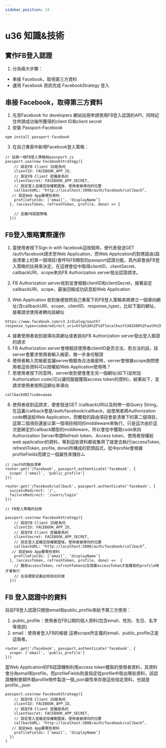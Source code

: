 ```yaml
---
sidebar_position: 14
---
```


# u36 知識&技術


## 實作FB登入認證
1. 分為兩大步驟：
  - 串接 Facebook，取得第三方資料
  - 運用 Facebook 資訊完成 FacebookStrategy 登入

## 串接 Facebook，取得第三方資料
1. 先至Facebook for developers 網站註冊申請使用FB登入認證的API，同時記住申請成功後所獲得的client ID和client secret
2. 安裝 Passport-Facebook
```
npm install passport-facebook
```
3. 在自己專案中新增Facebook登入策略：
```
// 註冊一個FB登入策略給passport.js
passport.use(new FacebookStrategy({
    // 設定FB Client ID是為何
    clientID: FACEBOOK_APP_ID,
    // 設定FB Client 密鑰是為何
    clientSecret: FACEBOOK_APP_SECRET,
    // 設定登入並確定授權範圍後，使用者被導向的位置
    callbackURL: "http://localhost:3000/auth/facebook/callback”,
   // 設定Web App要哪些資料
    profileFields: ['email’, ‘displayName’]
  }, (accessToken, refreshToken, profile, done) => {
	  
    // 定義FB認證策略
  }))
```



## FB登入策略實際運作

1. 當使用者按下Sign in with facebook這按鈕時，便代表發送GET /auth/facebook請求至Web Application，而Web Application的對應路由(路由清單上的第一個項目)會呼叫FB類型的passport認證功能，其內容會由FB登入策略的註冊來決定，在這裡會從中取得clientID、clientSecret、callbackURI、scope來向FB Authorization server發出認證請求。

2. FB Authorization server收到並會檢驗clientID和clientSecret，接著設定callbackURI、scope，最後回報成功訊息給Web Application
3. Web Application 收到後便按照自己專案下的FB登入策略來將建立一個導向網址(含callbackURI、scope、clientID、response_type)，比如下面的網址，接著請求使用者轉向該網址
```
https://www.facebook.com/v3.2/dialog/oauth?response_type=code&redirect_uri=http%3A%2F%2Flocalhost%3A3500%2Fauth%2Ffacebook%2Fcallback&scope=email&client_id=xxxxxxxxx
```
4. 接著使用者收到就導向其網址或者說向FB Authorization server發出登入驗證的請求
5. FB Authorization server會檢驗該使用者clientID是否合法，若合法的話，該server會要求使用者輸入帳密，做一步身份驗證
6. 使用者輸入完帳密並讓server檢驗為合法帳密時，server會根據scope詢問使用者這些資料可以授權給Web Application使用嗎？
7. 若使用者按下同意時，server收到便會產生另一個網址(如下)並附加Authorization code(可以讓伺服器獲取access token的資料)，結果如下，並請求使用者按照這網址來導向
```
callbackURI?code=aaaa
```
8. 使用者收到這請求，便會發送GET /callbackURI以及附帶一些Query String，在這裏/callback會是/auth/facebook/callback，由使用者將Authorization code轉送給Web Application，而觸發的路由項目會是清單下的第二個項目，這第二個項目還是以第一個項目相同的middleware來執行，只是這次由於這次是綁定於callback類型的middleware，所以會從中獲取code來向Authorization Server申請Refresh token、Access token、使用者授權給web application的資料，等到這些資料都收集齊了就會去執行(accessToken, refreshToken, profile, done)所構成的箭頭函式，從中profile會根據profileFields而建立一個屬性來儲存ㄙ
```
// /auth的路由清單
router.get('/facebook', passport.authenticate('facebook', {
  scope: ['email', 'public_profile']
}))

router.get('/facebook/callback', passport.authenticate('facebook', {
  successRedirect: '/',
  failureRedirect: '/users/login'
}))
```

```
// FB登入策略的註冊

passport.use(new FacebookStrategy({
    // 設定FB Client ID是為何
    clientID: FACEBOOK_APP_ID,
    // 設定FB Client 密鑰是為何
    clientSecret: FACEBOOK_APP_SECRET,
    // 設定登入並確定授權範圍後，使用者被導向的位置
    callbackURL: "http://localhost:3000/auth/facebook/callback”,
   // 設定Web App要哪些資料
    profileFields: ['email’, ‘displayName’]
  }, (accessToken, refreshToken, profile, done) =>  {
    // 獲取accessToken、refreshToken以及需要accessToken才能獲取的profile時才會執行
    // 在這裡是定義此時該如何做
  }))
```


## FB 登入認證中的資料
目前FB登入認證只開放email和public_profile來給予第三方使用：
1. public_profile：使用者在FB公開的個人資料(包含email、性別、生日、名字等資訊)
2. email：使用者登入FB的帳號
這裡scope所定義的email、public_profile正是這兩者。
```
router.get('/facebook', passport.authenticate('facebook', {
  scope: ['email', 'public_profile']
}))
```

當Web Application的FB認證機制利用access token獲取的使用者資料，其資料會分為email和profile，而profileFields則是指定從profile中取出哪些資料，該認證機制會額外替profile物件製造一個_json屬性來存放這些指定資料，也就是profile._json
```
passport.use(new FacebookStrategy({
    // 設定FB Client ID是為何
    clientID: FACEBOOK_APP_ID,
    // 設定FB Client 密鑰是為何
    clientSecret: FACEBOOK_APP_SECRET,
    // 設定登入並確定授權範圍後，使用者被導向的位置
    callbackURL: "http://localhost:3000/auth/facebook/callback”,
   // 設定Web App要哪些資料
    profileFields: ['email’, ‘displayName’]
  })
)
```